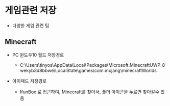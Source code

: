 # 게임관련 저장
  - 다양한 게임 관련 팀
## Minecraft
  - PC 윈도우10 월드 저장경로  
    - C:\Users\tinyos\AppData\Local\Packages\Microsoft.MinecraftUWP_8wekyb3d8bbwe\LocalState\games\com.mojang\minecraftWorlds

  - 아이패드 저장경로
    - IfunBox 로 접근하여, Minecraft를 찾아서, 폴더 아이콘을 누르면 찾아갈수 있음
